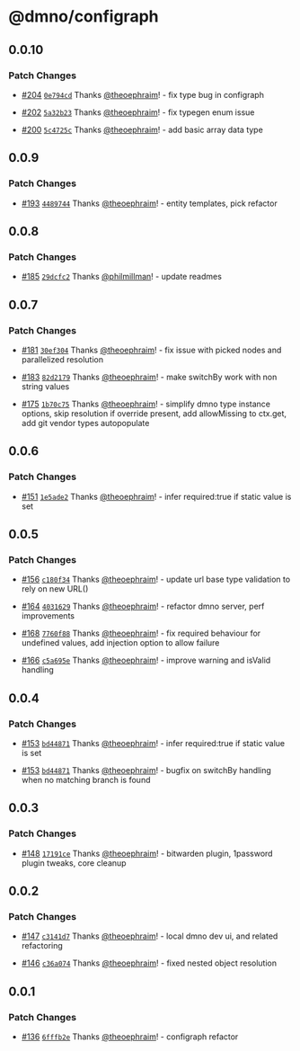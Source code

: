 # @dmno/configraph

## 0.0.10

### Patch Changes

- [#204](https://github.com/dmno-dev/dmno/pull/204) [`0e794cd`](https://github.com/dmno-dev/dmno/commit/0e794cdad1b8e4be5fd74c39ecca6d959d1fa5bf) Thanks [@theoephraim](https://github.com/theoephraim)! - fix type bug in configraph

- [#202](https://github.com/dmno-dev/dmno/pull/202) [`5a32b23`](https://github.com/dmno-dev/dmno/commit/5a32b2399397074180670ab3a0c342df7e16c977) Thanks [@theoephraim](https://github.com/theoephraim)! - fix typegen enum issue

- [#200](https://github.com/dmno-dev/dmno/pull/200) [`5c4725c`](https://github.com/dmno-dev/dmno/commit/5c4725c7795c9b7334fad77493683a954d9a3f9c) Thanks [@theoephraim](https://github.com/theoephraim)! - add basic array data type

## 0.0.9

### Patch Changes

- [#193](https://github.com/dmno-dev/dmno/pull/193) [`4489744`](https://github.com/dmno-dev/dmno/commit/4489744e4c459ed9eb8c6953ed1d6ac1fd7e251a) Thanks [@theoephraim](https://github.com/theoephraim)! - entity templates, pick refactor

## 0.0.8

### Patch Changes

- [#185](https://github.com/dmno-dev/dmno/pull/185) [`29dcfc2`](https://github.com/dmno-dev/dmno/commit/29dcfc2e6dc9021b30305f694954b4af61dd9d8c) Thanks [@philmillman](https://github.com/philmillman)! - update readmes

## 0.0.7

### Patch Changes

- [#181](https://github.com/dmno-dev/dmno/pull/181) [`30ef304`](https://github.com/dmno-dev/dmno/commit/30ef304f06e18893221e78fe50f561fe83d1ddf7) Thanks [@theoephraim](https://github.com/theoephraim)! - fix issue with picked nodes and parallelized resolution

- [#183](https://github.com/dmno-dev/dmno/pull/183) [`82d2179`](https://github.com/dmno-dev/dmno/commit/82d21790f90dc7d64033a28368cdae3a860b1144) Thanks [@theoephraim](https://github.com/theoephraim)! - make switchBy work with non string values

- [#175](https://github.com/dmno-dev/dmno/pull/175) [`1b70c75`](https://github.com/dmno-dev/dmno/commit/1b70c75d10f3a4866815fb18a53336d3ddb64bda) Thanks [@theoephraim](https://github.com/theoephraim)! - simplify dmno type instance options, skip resolution if override present, add allowMissing to ctx.get, add git vendor types autopopulate

## 0.0.6

### Patch Changes

- [#151](https://github.com/dmno-dev/dmno/pull/151) [`1e5ade2`](https://github.com/dmno-dev/dmno/commit/1e5ade232c9a6a55841a38f07b73fb0f10132a36) Thanks [@theoephraim](https://github.com/theoephraim)! - infer required:true if static value is set

## 0.0.5

### Patch Changes

- [#156](https://github.com/dmno-dev/dmno/pull/156) [`c180f34`](https://github.com/dmno-dev/dmno/commit/c180f3492c29c2649d876546a1c91ca121358b41) Thanks [@theoephraim](https://github.com/theoephraim)! - update url base type validation to rely on new URL()

- [#164](https://github.com/dmno-dev/dmno/pull/164) [`4031629`](https://github.com/dmno-dev/dmno/commit/4031629e79183e37c7dc06983c6b87582ef3d2de) Thanks [@theoephraim](https://github.com/theoephraim)! - refactor dmno server, perf improvements

- [#168](https://github.com/dmno-dev/dmno/pull/168) [`7760f88`](https://github.com/dmno-dev/dmno/commit/7760f88ceb616a3a8938f497d00510670a3b1202) Thanks [@theoephraim](https://github.com/theoephraim)! - fix required behaviour for undefined values, add injection option to allow failure

- [#166](https://github.com/dmno-dev/dmno/pull/166) [`c5a695e`](https://github.com/dmno-dev/dmno/commit/c5a695e79a81ae33a36c12ef3187895c4032052a) Thanks [@theoephraim](https://github.com/theoephraim)! - improve warning and isValid handling

## 0.0.4

### Patch Changes

- [#153](https://github.com/dmno-dev/dmno/pull/153) [`bd44871`](https://github.com/dmno-dev/dmno/commit/bd44871de2988cf4fa0936550ed0a86337b3694c) Thanks [@theoephraim](https://github.com/theoephraim)! - infer required:true if static value is set

- [#153](https://github.com/dmno-dev/dmno/pull/153) [`bd44871`](https://github.com/dmno-dev/dmno/commit/bd44871de2988cf4fa0936550ed0a86337b3694c) Thanks [@theoephraim](https://github.com/theoephraim)! - bugfix on switchBy handling when no matching branch is found

## 0.0.3

### Patch Changes

- [#148](https://github.com/dmno-dev/dmno/pull/148) [`17191ce`](https://github.com/dmno-dev/dmno/commit/17191ced3d8516b47d6d2657d4c42a077260ca34) Thanks [@theoephraim](https://github.com/theoephraim)! - bitwarden plugin, 1password plugin tweaks, core cleanup

## 0.0.2

### Patch Changes

- [#147](https://github.com/dmno-dev/dmno/pull/147) [`c3141d7`](https://github.com/dmno-dev/dmno/commit/c3141d7113d0447830405fe4f01e17fc0072ca31) Thanks [@theoephraim](https://github.com/theoephraim)! - local dmno dev ui, and related refactoring

- [#146](https://github.com/dmno-dev/dmno/pull/146) [`c36a074`](https://github.com/dmno-dev/dmno/commit/c36a074f3618daafecca540fb44c5199eeeb2de3) Thanks [@theoephraim](https://github.com/theoephraim)! - fixed nested object resolution

## 0.0.1

### Patch Changes

- [#136](https://github.com/dmno-dev/dmno/pull/136) [`6fffb2e`](https://github.com/dmno-dev/dmno/commit/6fffb2e4bb52be1424c1c8878ad48d6c98c8ae14) Thanks [@theoephraim](https://github.com/theoephraim)! - configraph refactor
